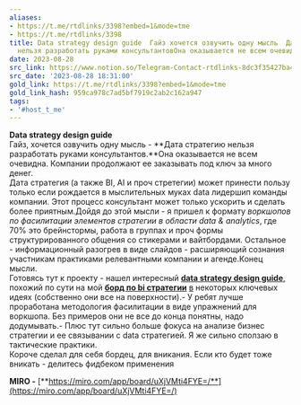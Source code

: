 ```yaml
---
aliases:
- https://t.me/rtdlinks/3398?embed=1&mode=tme
- https://t.me/rtdlinks/3398
title: Data strategy design guide  Гайз хочется озвучить одну мысль  Дата стратегию
  нельзя разработать руками консультантовОна оказывается не всем очевидна К
date: 2023-08-28
src_link: https://www.notion.so/Telegram-Contact-rtdlinks-8dc3f35427ba446bb8312ebc6a7c3942
src_date: '2023-08-28 18:31:00'
gold_link: https://t.me/rtdlinks/3398?embed=1&mode=tme
gold_link_hash: 959ca978c7ad5bf7919c2ab2c162a947
tags:
- '#host_t_me'
---
```


**Data strategy design guide**   
Гайз, хочется озвучить одну мысль - **Дата стратегию нельзя разработать руками консультантов.**Она оказывается не всем очевидна. Компании продолжают ее заказывать под ключ за много денег.  
Дата стратегия (а также BI, AI и проч стретегии) может принести пользу только если рождается в мыслительных муках data лидершип команды компании. Этот процесс консультант может только ускорить и сделать более приятным.Дойдя до этой мысли - я пришел к формату *воркшопов по фасилитации элементов стратегии в области data & analytics*, где 70% это брейнстормы, работа в группах и проч формы структурированного общения со стикерами и вайтбордами. Остальное - информационный разогрев в виде слайдов - расширяющий сознания участникам практиками релевантными компании и агенде.Конец мысли.  
Готовясь тут к проекту - нашел интересный [**data strategy design guide**](https://miro.com/app/board/uXjVMti4FYE=/)[,](https://miro.com/app/board/uXjVMti4FYE=/) похожий по сути на мой [**борд по bi стратегии**](https://miro.com/app/board/o9J_lha8MnM=/) [в](https://miro.com/app/board/o9J_lha8MnM=/) некоторых ключевых идеях (собственно они все на поверхности).- У ребят лучше проработана методология фасилитации в виде упражнений для воркшопа. Без примеров они не все до конца понятны, надо додумывать.- Плюс тут сильно больше фокуса на анализе бизнес стратегии и ее связывании с data стратегией. Я же сильно сползаю в тактические практики.  
Короче сделал для себя бордец, для вникания. Если кто будет тоже вникать - делитесь фидбеком применения   
  
**MIRO -** [**https://miro.com/app/board/uXjVMti4FYE=/**](https://miro.com/app/board/uXjVMti4FYE=/)